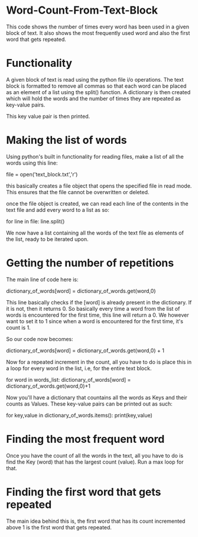 # Word-Count-From-Text-Block
This code shows the number of times every word has been used in a given block of text. It also shows the most frequently used word and also the first word that gets repeated.

# Functionality

A given block of text is read using the python file i/o operations.
The text block is formatted to remove all commas so that each word can be placed as an element of a list using the split() function.
A dictionary is then created which will hold the words and the number of times they are repeated as key-value pairs.

This key value pair is then printed.

# Making the list of words

Using python's built in functionality for reading files, make a list of all the words using this line:

file = open('text_block.txt','r')

this basically creates a file object that opens the specified file in read mode. This ensures that the file cannot be overwritten or deleted.

once the file object is created, we can read each line of the contents in the text file and add every word to a list as so:

for line in file:
  line.split()
  
We now have a list containing all the words of the text file as elements of the list, ready to be iterated upon.


# Getting the number of repetitions

The main line of code here is:

dictionary_of_words[word] =  dictionary_of_words.get(word,0)

This line basically checks if the [word] is already present in the dictionary. If it is not, then it returns 0. 
So basically every time a word from the list of words is encountered for the first time, this line will return a 0. We however want to set it to 1 since when a word is encountered for the first time, it's count is 1.

So our code now becomes:

dictionary_of_words[word] =  dictionary_of_words.get(word,0) + 1

Now for a repeated increment in the count, all you have to do is place this in a loop for every word in the list, i.e, for the entire text block.

for word in words_list:
  dictionary_of_words[word] =  dictionary_of_words.get(word,0)+1
  
 Now you'll have a dictionary that countains all the words as Keys and their counts as Values. These key-value pairs can be printed out as such:
 
 for key,value in dictionary_of_words.items():
  print(key,value)
  
 # Finding the most frequent word
 
 Once you have the count of all the words in the text, all you have to do is find the Key (word) that has the largest count (value).
 Run a max loop for that.
 
 # Finding the first word that gets repeated
 
 The main idea behind this is, the first word that has its count incremented above 1 is the first word that gets repeated.

